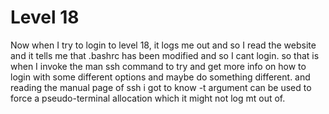 # Level 18
Now when I try to login to level 18, it logs me out and so I read the website and it tells me that .bashrc has been modified and so I cant login.
so that is when I invoke the man ssh command to try and get more info on how to login with some different options and maybe do something different.
and reading the manual page of ssh i got to know -t argument can be used to force a pseudo-terminal allocation which it might not log mt out of.

